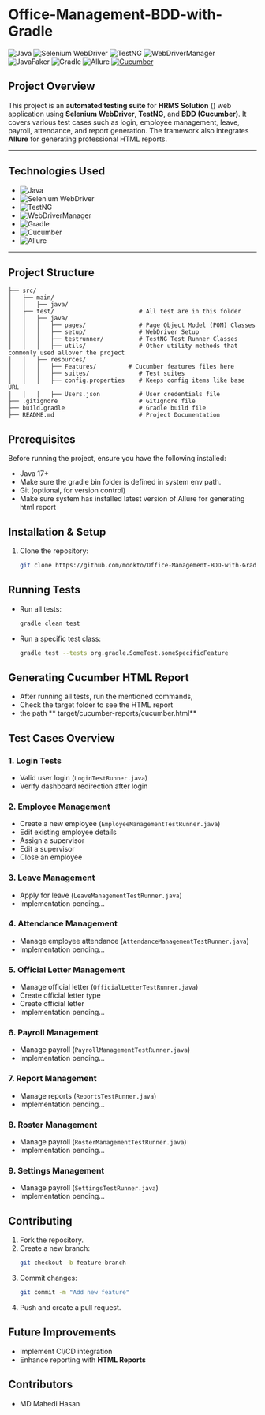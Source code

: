 # Office-Management-BDD-with-Gradle
![Java](https://img.shields.io/badge/Java-17-orange) ![Selenium WebDriver](https://img.shields.io/badge/Selenium%20WebDriver-3.141.59-yellowgreen) ![TestNG](https://img.shields.io/badge/TestNG-v7.9-blue) ![WebDriverManager](https://img.shields.io/badge/WebDriverManager-v5.1.0-blueviolet) ![JavaFaker](https://img.shields.io/badge/JavaFaker-v1.0.2-lightgray) ![Gradle](https://img.shields.io/badge/Gradle-v7.2-blue) ![Allure](https://img.shields.io/badge/Allure-v2.13.9-red) [![Cucumber](https://img.shields.io/badge/Cucumber-BDD-yellowgreen)](https://cucumber.io/)

## Project Overview

This project is an **automated testing suite** for **HRMS Solution** () web application using **Selenium WebDriver**, **TestNG**, and **BDD (Cucumber)**. It covers various test cases such as login, employee management, leave, payroll, attendance, and report generation. The framework also integrates **Allure** for generating professional HTML reports.

---

## Technologies Used

- ![Java](https://img.shields.io/badge/Java-17-orange)
- ![Selenium WebDriver](https://img.shields.io/badge/Selenium%20WebDriver-3.141.59-yellowgreen)
- ![TestNG](https://img.shields.io/badge/TestNG-v7.9-blue)
- ![WebDriverManager](https://img.shields.io/badge/WebDriverManager-v5.1.0-blueviolet)
- ![Gradle](https://img.shields.io/badge/Gradle-v7.2-blue)
- ![Cucumber](https://img.shields.io/badge/Cucumber-BDD-yellowgreen)
- ![Allure](https://img.shields.io/badge/Allure-v2.13.9-red)

---
## Project Structure
```
├── src/
│   ├── main/
│   │   ├── java/
│   ├── test/                        # All test are in this folder
│   │   ├── java/
│   │   │   ├── pages/               # Page Object Model (POM) Classes
│   │   │   ├── setup/               # WebDriver Setup
│   │   │   ├── testrunner/          # TestNG Test Runner Classes
│   │   │   ├── utils/               # Other utility methods that commonly used allover the project
│   │   ├── resources/
│   │   │   ├── Features/         # Cucumber features files here 
│   │   │   ├── suites/              # Test suites
│   │   │   ├── config.properties    # Keeps config items like base URL
│   │   │   ├── Users.json           # User credentials file
├── .gitignore                       # GitIgnore file
├── build.gradle                     # Gradle build file
├── README.md                        # Project Documentation
```

## Prerequisites
Before running the project, ensure you have the following installed:
- Java 17+
- Make sure the gradle bin folder is defined in system env path.
- Git (optional, for version control)
- Make sure system has installed latest version of Allure for generating html report

## Installation & Setup
1. Clone the repository:
   ```sh
   git clone https://github.com/mookto/Office-Management-BDD-with-Gradle.git
   ```

## Running Tests
- Run all tests:
  ```sh
  gradle clean test
  ```
- Run a specific test class:
  ```sh
  gradle test --tests org.gradle.SomeTest.someSpecificFeature
  ```

## Generating Cucumber HTML Report
- After running all tests, run the mentioned commands,
 - Check the target folder to see the HTML report
- the path ** target/cucumber-reports/cucumber.html**


## Test Cases Overview
### 1. **Login Tests**
- Valid user login (`LoginTestRunner.java`)
- Verify dashboard redirection after login

### 2. **Employee Management**
- Create a new employee (`EmployeeManagementTestRunner.java`)
- Edit existing employee details
- Assign a supervisor
- Edit a supervisor
- Close an employee

### 3. **Leave Management**
- Apply for leave (`LeaveManagementTestRunner.java`)
- Implementation pending...

### 4. **Attendance Management**
- Manage employee attendance (`AttendanceManagementTestRunner.java`)
- Implementation pending...

### 5. **Official Letter Management**
- Manage official letter (`OfficialLetterTestRunner.java`)
- Create official letter type
- Create official letter
- Implementation pending...

### 6. **Payroll Management**
- Manage payroll (`PayrollManagementTestRunner.java`)
- Implementation pending...

### 7. **Report Management**
- Manage reports (`ReportsTestRunner.java`)
- Implementation pending...

### 8. **Roster Management**
- Manage payroll (`RosterManagementTestRunner.java`)
- Implementation pending...

### 9. **Settings Management**
- Manage payroll (`SettingsTestRunner.java`)
- Implementation pending...


## Contributing
1. Fork the repository.
2. Create a new branch:
   ```sh
   git checkout -b feature-branch
   ```
3. Commit changes:
   ```sh
   git commit -m "Add new feature"
   ```
4. Push and create a pull request.


## Future Improvements
- Implement CI/CD integration
- Enhance reporting with **HTML Reports**


## Contributors
- MD Mahedi Hasan




